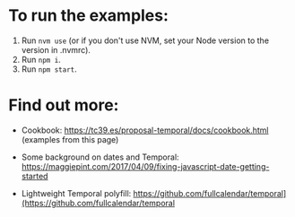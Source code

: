 # To run the examples:

1. Run `nvm use` (or if you don't use NVM, set your Node version to the version in .nvmrc).
2. Run `npm i`.
3. Run `npm start`.

# Find out more:

- Cookbook: https://tc39.es/proposal-temporal/docs/cookbook.html (examples from this page)

- Some background on dates and Temporal: https://maggiepint.com/2017/04/09/fixing-javascript-date-getting-started

- Lightweight Temporal polyfill: https://github.com/fullcalendar/temporal](https://github.com/fullcalendar/temporal
